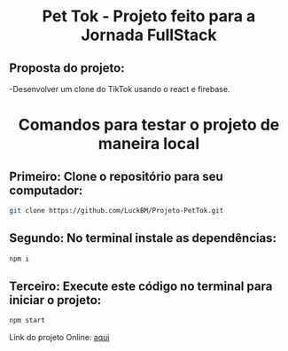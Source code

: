 <h1 align="center"> Pet Tok - Projeto feito para a Jornada FullStack </h1>

<h2> Proposta do projeto:</h2>
-Desenvolver um clone do TikTok usando o react e firebase.

<h1 align="center"> Comandos para testar o projeto de maneira local </h1>

<h2> Primeiro: Clone o repositório para seu computador: </h2>

```sh
git clone https://github.com/LuckBM/Projeto-PetTok.git
```
<h2> Segundo: No terminal instale as dependências: </h2>

```sh
npm i
```
<h2> Terceiro: Execute este código no terminal para iniciar o projeto: </h2>

```sh
npm start
```

Link do projeto Online: [aqui](https://pet-tok.web.app/)
